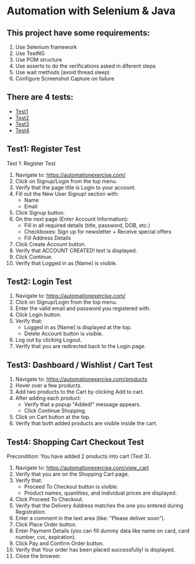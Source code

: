 # Automation with Selenium & Java 

## This project have some requirements: 
1. Use Selenium framework
2. Use TestNG
3. Use POM structure
4. Use asserts to do the verifications asked in diferent steps
5. Use wait methods (avoid thread.sleep)
6. Configure Screenshot Capture on failure



## There are 4 tests: 
- [Test1](#test1)
- [Test2](#test2)
- [Test3](#test3)
- [Test4](#test4)


## Test1: Register Test
Test 1: Register Test
1. Navigate to: https://automationexercise.com/
2. Click on Signup/Login from the top menu.
3. Verify that the page title is Login to your account.
4. Fill out the New User Signup! section with:
   - Name
   - Email
5. Click Signup button.
6. On the next page (Enter Account Information):<br>
   - Fill in all required details (title, password, DOB, etc.)<br>
   - Checkboxes: Sign up for newsletter + Receive special offers<br>
   - Fill Address Details<br>
7. Click Create Account button.
8. Verify that ACCOUNT CREATED! text is displayed.
9. Click Continue.
10. Verify that Logged in as [Name] is visible.



## Test2: Login Test
1. Navigate to: https://automationexercise.com/
2. Click on Signup/Login from the top menu.
3. Enter the valid email and password you registered with.
4. Click Login button.
5. Verify that:<br>
   - Logged in as [Name] is displayed at the top.<br>
   - Delete Account button is visible.<br>
6. Log out by clicking Logout.
7. Verify that you are redirected back to the Login page.




## Test3:  Dashboard / Wishlist / Cart Test
1. Navigate to: https://automationexercise.com/products
2. Hover over a few products.
3. Add two products to the Cart by clicking Add to cart.
4. After adding each product:<br>
   - Verify that a popup "Added!" message appears.<br>
   - Click Continue Shopping.<br>
5. Click on Cart button at the top.
6. Verify that both added products are visible inside the cart.




## Test4:  Shopping Cart Checkout Test
Precondition: You have added 2 products into cart (Test 3).

1. Navigate to: https://automationexercise.com/view_cart
2. Verify that you are on the Shopping Cart page.
3. Verify that:<br>
   - Proceed To Checkout button is visible.<br>
   - Product names, quantities, and individual prices are displayed.<br>
4. Click Proceed To Checkout.
5. Verify that the Delivery Address matches the one you entered during Registration.
6. Enter a comment in the text area (like: "Please deliver soon").
7. Click Place Order button.
8. Enter Payment Details (you can fill dummy data like name on card, card number, cvc, expiration).
9. Click Pay and Confirm Order button.
10. Verify that Your order has been placed successfully! is displayed.
11. Close the browser.









